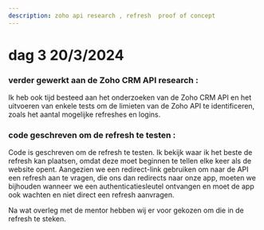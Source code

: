 ```yaml
---
description: zoho api research , refresh  proof of concept
---
```


# dag 3 20/3/2024

### verder gewerkt aan de Zoho CRM API  research  :&#x20;

Ik heb ook tijd besteed aan het onderzoeken van de Zoho CRM API en het uitvoeren van enkele tests om de limieten van de Zoho API te identificeren, zoals het aantal mogelijke refreshes en logins.



### code geschreven om de refresh te testen  :

Code is geschreven om de refresh te testen. Ik bekijk waar ik het beste de refresh kan plaatsen, omdat deze moet beginnen te tellen elke keer als de website opent. Aangezien we een redirect-link gebruiken om naar de API een refresh aan te vragen, die ons dan redirects naar onze app, moeten we bijhouden wanneer we een authenticatiesleutel ontvangen en moet de app ook wachten en niet direct een refresh aanvragen.

Na wat overleg met de mentor hebben wij er voor gekozen om die in de refresh te steken.



###

